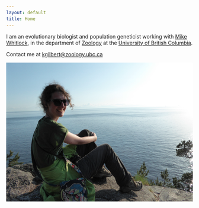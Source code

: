 ```yaml
---
layout: default
title: Home
---
```


I am an evolutionary biologist and population geneticist working with [Mike Whitlock](http://www.zoology.ubc.ca/person/whitlock), in the department of [Zoology](http://www.zoology.ubc.ca/) at the [University of British Columbia](http://www.ubc.ca/).

Contact me at kgilbert@zoology.ubc.ca



![photo](https://github.com/kjgilbert/kjgilbert.github.io/raw/master/extras/Photo.png)